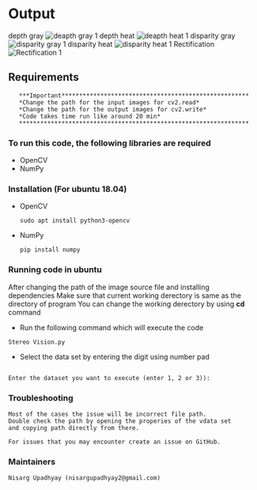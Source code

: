 # Output
depth gray
![deapth gray 1](https://github.com/nisarg15/Stereo_vision/assets/89348092/22ee0f70-96f8-4be1-bf8d-0a72e3fed34e)
depth heat 
![deapth heat 1](https://github.com/nisarg15/Stereo_vision/assets/89348092/9217d9ce-a135-4958-9980-8cbc68843826)
disparity gray 
![disparity gray 1](https://github.com/nisarg15/Stereo_vision/assets/89348092/830d6af8-37d1-43cb-94d3-7b8861b156a5)
disparity heat
![disparity heat 1](https://github.com/nisarg15/Stereo_vision/assets/89348092/bcf3f27c-254f-40be-9364-3f1d055ceb4b)
Rectification
![Rectification 1](https://github.com/nisarg15/Stereo_vision/assets/89348092/0d1860c9-7548-4a50-a67b-76d9f79e1a6f)







## Requirements
       ***Important*****************************************************
       *Change the path for the input images for cv2.read*
       *Change the path for the output images for cv2.write*
       *Code takes time run like around 20 min*
       *****************************************************************
       
### To run this code, the following libraries are required
* OpenCV  
* NumPy


### Installation (For ubuntu 18.04) ###
* OpenCV
	````
	sudo apt install python3-opencv
	````
* NumPy
	````
	pip install numpy
	````
	
### Running code in ubuntu
After changing the path of the image source file and installing dependencies
Make sure that current working derectory is same as the directory of program
You can change the working derectory by using **cd** command
* Run the following command which will execute the code
````
Stereo Vision.py
````
* Select the data set by entering the digit using number pad
````

Enter the dataset you want to execute (enter 1, 2 or 3)):
````



### Troubleshooting ###
	Most of the cases the issue will be incorrect file path.
	Double check the path by opening the properies of the vdata set
	and copying path directly from there.

	For issues that you may encounter create an issue on GitHub.
  
### Maintainers ###
	Nisarg Upadhyay (nisargupadhyay2@gmail.com)

